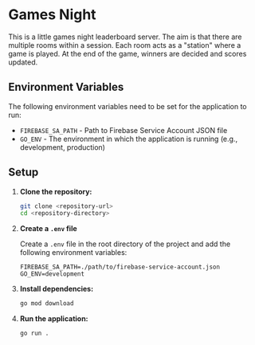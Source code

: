 # Games Night

This is a little games night leaderboard server. The aim is that there are multiple rooms within a session. Each room acts
as a "station" where a game is played. At the end of the game, winners are decided and scores updated.

## Environment Variables

The following environment variables need to be set for the application to run:

-   `FIREBASE_SA_PATH` - Path to Firebase Service Account JSON file
-   `GO_ENV` - The environment in which the application is running (e.g., development, production)

## Setup

1. **Clone the repository:**

    ```sh
    git clone <repository-url>
    cd <repository-directory>
    ```

2. **Create a `.env` file**

    Create a `.env` file in the root directory of the project and add the following environment variables:

    ```env
    FIREBASE_SA_PATH=./path/to/firebase-service-account.json
    GO_ENV=development
    ```

3. **Install dependencies:**

    ```sh
    go mod download
    ```

4. **Run the application:**

    ```sh
    go run .
    ```
